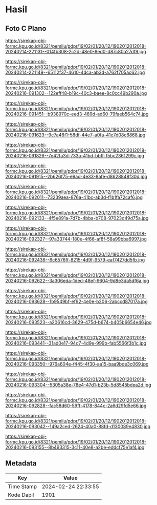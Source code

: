 # Hasil

## Foto C Plano

https://sirekap-obj-formc.kpu.go.id/8321/pemilu/pdpr/19/02/01/20/12/1902012012018-20240214-221131--014fb308-2c2d-48e0-8ed0-d87c80a27df9.jpg

https://sirekap-obj-formc.kpu.go.id/8321/pemilu/pdpr/19/02/01/20/12/1902012012018-20240214-221149--65112f37-4610-4dca-ab3d-a762f705ac62.jpg

https://sirekap-obj-formc.kpu.go.id/8321/pemilu/pdpr/19/02/01/20/12/1902012012018-20240216-091302--122eff48-b19c-40c3-baee-8c0cc49b290a.jpg

https://sirekap-obj-formc.kpu.go.id/8321/pemilu/pdpr/19/02/01/20/12/1902012012018-20240216-091451--b938970c-eed3-489d-ad60-79faeb564c74.jpg

https://sirekap-obj-formc.kpu.go.id/8321/pemilu/pdpr/19/02/01/20/12/1902012012018-20240216-091623--9c7a46f1-58df-44e7-a0fa-41e7d08c6868.jpg

https://sirekap-obj-formc.kpu.go.id/8321/pemilu/pdpr/19/02/01/20/12/1902012012018-20240216-091826--7e42fa3d-733a-41bd-bbff-f5bc2361299c.jpg

https://sirekap-obj-formc.kpu.go.id/8321/pemilu/pdpr/19/02/01/20/12/1902012012018-20240216-091915--2b626f75-e9ad-4e33-8afe-d8628848f30d.jpg

https://sirekap-obj-formc.kpu.go.id/8321/pemilu/pdpr/19/02/01/20/12/1902012012018-20240216-092011--73239aea-876a-41bc-ab3d-f1b1fa72caf6.jpg

https://sirekap-obj-formc.kpu.go.id/8321/pemilu/pdpr/19/02/01/20/12/1902012012018-20240216-092133--4f5e891a-7d7b-4bba-b708-97023d49d75a.jpg

https://sirekap-obj-formc.kpu.go.id/8321/pemilu/pdpr/19/02/01/20/12/1902012012018-20240216-092327--97a33744-180e-4f66-af8f-58a99bba6997.jpg

https://sirekap-obj-formc.kpu.go.id/8321/pemilu/pdpr/19/02/01/20/12/1902012012018-20240216-092436--6c6576ff-8215-4d9f-9579-eaf7427dd5fb.jpg

https://sirekap-obj-formc.kpu.go.id/8321/pemilu/pdpr/19/02/01/20/12/1902012012018-20240216-092622--3a306eda-1ded-48ef-9604-9d8e3da5df6a.jpg

https://sirekap-obj-formc.kpu.go.id/8321/pemilu/pdpr/19/02/01/20/12/1902012012018-20240216-093628--1b9549bf-ef92-4e0e-b206-2abccd87017a.jpg

https://sirekap-obj-formc.kpu.go.id/8321/pemilu/pdpr/19/02/01/20/12/1902012012018-20240216-093523--a20616cd-3629-475d-b674-b405b6654e46.jpg

https://sirekap-obj-formc.kpu.go.id/8321/pemilu/pdpr/19/02/01/20/12/1902012012018-20240216-093441--31ad0e17-94d7-4d9e-999b-fab5566f3b1c.jpg

https://sirekap-obj-formc.kpu.go.id/8321/pemilu/pdpr/19/02/01/20/12/1902012012018-20240216-093350--976a604e-f445-4f30-aa15-baa9bde3c069.jpg

https://sirekap-obj-formc.kpu.go.id/8321/pemilu/pdpr/19/02/01/20/12/1902012012018-20240216-093304--5305a38e-78e4-47d1-b23b-5d8545bdea2d.jpg

https://sirekap-obj-formc.kpu.go.id/8321/pemilu/pdpr/19/02/01/20/12/1902012012018-20240216-092828--fac58d60-59ff-4178-844c-2a6d29fd5e66.jpg

https://sirekap-obj-formc.kpu.go.id/8321/pemilu/pdpr/19/02/01/20/12/1902012012018-20240216-093042--149a2ced-2624-40a0-88fd-d130089e4830.jpg

https://sirekap-obj-formc.kpu.go.id/8321/pemilu/pdpr/19/02/01/20/12/1902012012018-20240216-093155--8b493315-3c11-40e8-a2be-eddcf75e1af4.jpg


## Metadata

| Key        | Value               |
| ---------- | ------------------- |
| Time Stamp | 2024-02-24 22:33:55 |
| Kode Dapil | 1901                |



